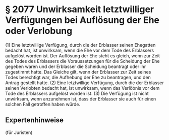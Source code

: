 # § 2077 Unwirksamkeit letztwilliger Verfügungen bei Auflösung der Ehe oder Verlobung
(1) Eine letztwillige Verfügung, durch die der Erblasser seinen Ehegatten bedacht hat, ist unwirksam, wenn die Ehe vor dem Tode des Erblassers aufgelöst worden ist. Der Auflösung der Ehe steht es gleich, wenn zur Zeit des Todes des Erblassers die Voraussetzungen für die Scheidung der Ehe gegeben waren und der Erblasser die Scheidung beantragt oder ihr zugestimmt hatte. Das Gleiche gilt, wenn der Erblasser zur Zeit seines Todes berechtigt war, die Aufhebung der Ehe zu beantragen, und den Antrag gestellt hatte.
(2) Eine letztwillige Verfügung, durch die der Erblasser seinen Verlobten bedacht hat, ist unwirksam, wenn das Verlöbnis vor dem Tode des Erblassers aufgelöst worden ist.
(3) Die Verfügung ist nicht unwirksam, wenn anzunehmen ist, dass der Erblasser sie auch für einen solchen Fall getroffen haben würde.
## Expertenhinweise
(für Juristen)